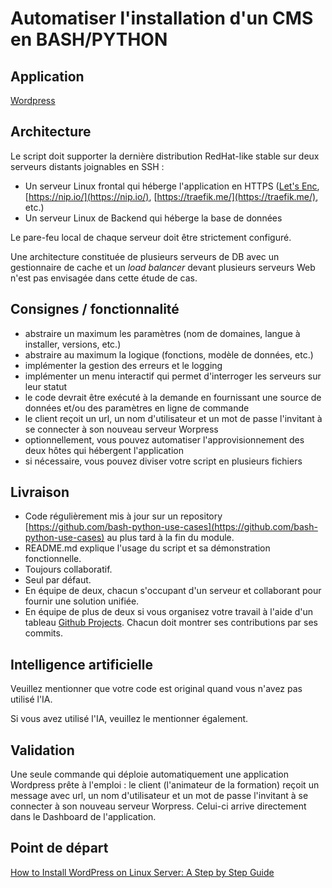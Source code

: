 # Automatiser l'installation d'un CMS en BASH/PYTHON

## Application

[Wordpress](https://wordpress.org/download/)

## Architecture

Le script doit supporter la dernière distribution RedHat-like stable sur deux serveurs distants joignables en SSH :

- Un serveur Linux frontal qui héberge l'application en HTTPS ([Let's Enc](https://letsencrypt.org/), [https://nip.io/](https://nip.io/), [https://traefik.me/](https://traefik.me/), etc.)
- Un serveur Linux de Backend qui héberge la base de données

Le pare-feu local de chaque serveur doit être strictement configuré.

Une architecture constituée de plusieurs serveurs de DB avec un gestionnaire de cache et un _load balancer_ devant plusieurs serveurs Web n'est pas envisagée dans cette étude de cas.

## Consignes / fonctionnalité

- abstraire un maximum les paramètres (nom de domaines, langue à installer, versions, etc.)
- abstraire au maximum la logique (fonctions, modèle de données, etc.)
- implémenter la gestion des erreurs et le logging
- implémenter un menu interactif qui permet d'interroger les serveurs sur leur statut
- le code devrait être exécuté à la demande en fournissant une source de données et/ou des paramètres en ligne de commande
- le client reçoit un url, un nom d'utilisateur et un mot de passe l'invitant à se connecter à son nouveau serveur Worpress
- optionnellement, vous pouvez automatiser l'approvisionnement des deux hôtes qui hébergent l'application
- si nécessaire, vous pouvez diviser votre script en plusieurs fichiers

## Livraison

- Code régulièrement mis à jour sur un repository [https://github.com/bash-python-use-cases](https://github.com/bash-python-use-cases) au plus tard à la fin du module.
- README.md explique l'usage du script et sa démonstration fonctionnelle.
- Toujours collaboratif.
- Seul par défaut.
- En équipe de deux, chacun s'occupant d'un serveur et collaborant pour fournir une solution unifiée.
- En équipe de plus de deux si vous organisez votre travail à l'aide d'un tableau [Github Projects](https://docs.github.com/fr/issues/planning-and-tracking-with-projects/learning-about-projects/quickstart-for-projects). Chacun doit montrer ses contributions par ses commits.

## Intelligence artificielle

Veuillez mentionner que votre code est original quand vous n'avez pas utilisé l'IA. 

Si vous avez utilisé l'IA, veuillez le mentionner également.

## Validation

Une seule commande qui déploie automatiquement une application Wordpress prête à l'emploi : le client (l'animateur de la formation) reçoit un message avec url, un nom d'utilisateur et un mot de passe l'invitant à se connecter à son nouveau serveur Worpress. Celui-ci arrive directement dans le Dashboard de l'application.

## Point de départ

[How to Install WordPress on Linux Server: A Step by Step Guide](https://hackernoon.com/how-to-install-wordpress-on-linux-server-a-step-by-step-guide)
